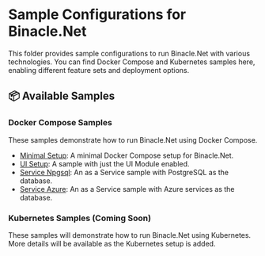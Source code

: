 # Sample Configurations for Binacle.Net
This folder provides sample configurations to run Binacle.Net with various technologies.
You can find Docker Compose and Kubernetes samples here, enabling different feature sets and deployment options.

## 📦 Available Samples

### Docker Compose Samples
These samples demonstrate how to run Binacle.Net using Docker Compose.

- [Minimal Setup](https://github.com/ChrisMavrommatis/Binacle.Net/tree/main/samples/docker/minimal-setup): A minimal Docker Compose setup for Binacle.Net.
- [UI Setup](https://github.com/ChrisMavrommatis/Binacle.Net/tree/main/samples/docker/ui-setup): A sample with just the UI Module enabled.
- [Service Npgsql](https://github.com/ChrisMavrommatis/Binacle.Net/tree/main/samples/docker/service-npgsql): An as a Service sample with PostgreSQL as the database.
- [Service Azure](https://github.com/ChrisMavrommatis/Binacle.Net/tree/main/samples/docker/service-azure): An as a Service sample with Azure services as the database.
  
### Kubernetes Samples (Coming Soon)
These samples will demonstrate how to run Binacle.Net using Kubernetes. More details will be available as the Kubernetes setup is added.
